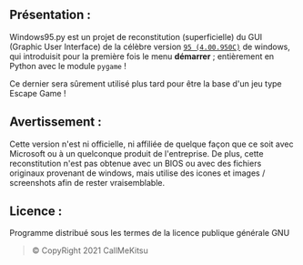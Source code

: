 ## Présentation : 
Windows95.py est un projet de reconstitution (superficielle) du GUI (Graphic User Interface) de la célèbre version [`95 (4.00.950C)`](https://fr.wikipedia.org/wiki/Windows_95) de windows, qui introduisit pour la première fois le menu **démarrer** ; entièrement en Python avec le module `pygame` !

Ce dernier sera sûrement utilisé plus tard pour être la base d'un jeu type Escape Game !

## Avertissement : 
Cette version n'est ni officielle, ni affiliée de quelque façon que ce soit avec Microsoft ou à un quelconque produit de l'entreprise. De plus, cette reconstitution n'est pas obtenue avec un BIOS ou avec des fichiers originaux provenant de windows, mais utilise des icones et images / screenshots afin de rester vraisemblable.

## Licence :
Programme distribué sous les termes de la licence publique générale GNU

> © CopyRight 2021 CallMeKitsu